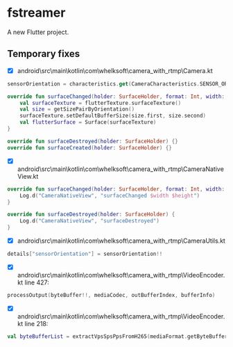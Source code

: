 # fstreamer

A new Flutter project.

## Temporary fixes

- [x] android\src\main\kotlin\com\whelksoft\camera_with_rtmp\Camera.kt

```kotlin
sensorOrientation = characteristics.get(CameraCharacteristics.SENSOR_ORIENTATION)!!
```

```kotlin
override fun surfaceChanged(holder: SurfaceHolder, format: Int, width: Int, height: Int) {
    val surfaceTexture = flutterTexture.surfaceTexture()
    val size = getSizePairByOrientation()
    surfaceTexture.setDefaultBufferSize(size.first, size.second)
    val flutterSurface = Surface(surfaceTexture)
}

override fun surfaceDestroyed(holder: SurfaceHolder) {}
override fun surfaceCreated(holder: SurfaceHolder) {}
```

- [x] android\src\main\kotlin\com\whelksoft\camera_with_rtmp\CameraNativeView.kt

```kotlin
override fun surfaceChanged(holder: SurfaceHolder, format: Int, width: Int, height: Int) {
    Log.d("CameraNativeView", "surfaceChanged $width $height")
}

override fun surfaceDestroyed(holder: SurfaceHolder) {
    Log.d("CameraNativeView", "surfaceDestroyed")
}
```

- [x] android\src\main\kotlin\com\whelksoft\camera_with_rtmp\CameraUtils.kt

```kotlin
details["sensorOrientation"] = sensorOrientation!!
```

- [x] android\src\main\kotlin\com\whelksoft\camera_with_rtmp\VideoEncoder.kt line 427:

```kotlin
processOutput(byteBuffer!!, mediaCodec, outBufferIndex, bufferInfo)
```
- [x] android\src\main\kotlin\com\whelksoft\camera_with_rtmp\VideoEncoder.kt line 218:

```kotlin
val byteBufferList = extractVpsSpsPpsFromH265(mediaFormat.getByteBuffer("csd-0")!!)
```